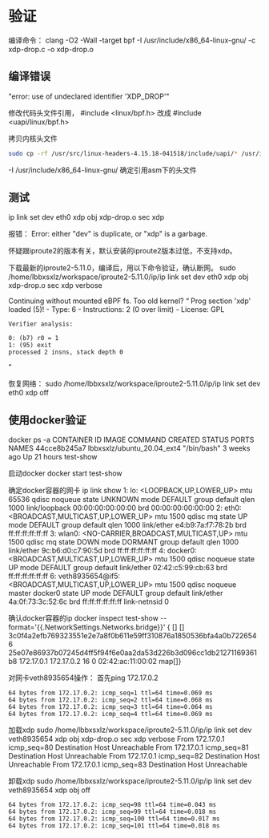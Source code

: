 # 验证
编译命令：
clang -O2 -Wall -target bpf -I /usr/include/x86_64-linux-gnu/ -c xdp-drop.c -o xdp-drop.o

## 编译错误
"error: use of undeclared identifier 'XDP_DROP'" 
 
修改代码头文件引用，
#include <linux/bpf.h>  改成 #include <uapi/linux/bpf.h>

拷贝内核头文件
```bash
sudo cp -rf /usr/src/linux-headers-4.15.18-041518/include/uapi/* /usr/include/uapi/
```

-I /usr/include/x86_64-linux-gnu/  确定引用asm下的头文件

## 测试
ip link set dev eth0 xdp obj xdp-drop.o sec xdp

报错：
Error: either "dev" is duplicate, or "xdp" is a garbage.

怀疑跟iproute2的版本有关，默认安装的iproute2版本过低，不支持xdp。

下载最新的iproute2-5.11.0，编译后，用以下命令验证，确认断网。
sudo /home/lbbxsxlz/workspace/iproute2-5.11.0/ip/ip link set dev eth0 xdp obj xdp-drop.o sec xdp verbose

Continuing without mounted eBPF fs. Too old kernel?
“
	Prog section 'xdp' loaded (5)!
	 - Type:         6
	 - Instructions: 2 (0 over limit)
	 - License:      GPL

	Verifier analysis:

	0: (b7) r0 = 1
	1: (95) exit
	processed 2 insns, stack depth 0
”

恢复网络：
sudo /home/lbbxsxlz/workspace/iproute2-5.11.0/ip/ip link set dev eth0 xdp off

## 使用docker验证
docker ps -a
	CONTAINER ID        IMAGE                        COMMAND             CREATED             STATUS              PORTS               NAMES
	44cce8b245a7        lbbxsxlz/ubuntu_20.04_ext4   "/bin/bash"         3 weeks ago         Up 21 hours                             test-show

启动docker
docker start test-show

确定docker容器的网卡
ip link show
1: lo: <LOOPBACK,UP,LOWER_UP> mtu 65536 qdisc noqueue state UNKNOWN mode DEFAULT group default qlen 1000
    link/loopback 00:00:00:00:00:00 brd 00:00:00:00:00:00
2: eth0: <BROADCAST,MULTICAST,UP,LOWER_UP> mtu 1500 qdisc mq state UP mode DEFAULT group default qlen 1000
    link/ether e4:b9:7a:f7:78:2b brd ff:ff:ff:ff:ff:ff
3: wlan0: <NO-CARRIER,BROADCAST,MULTICAST,UP> mtu 1500 qdisc mq state DOWN mode DORMANT group default qlen 1000
    link/ether 9c:b6:d0:c7:90:5d brd ff:ff:ff:ff:ff:ff
4: docker0: <BROADCAST,MULTICAST,UP,LOWER_UP> mtu 1500 qdisc noqueue state UP mode DEFAULT group default 
    link/ether 02:42:c5:99:cb:63 brd ff:ff:ff:ff:ff:ff
6: veth8935654@if5: <BROADCAST,MULTICAST,UP,LOWER_UP> mtu 1500 qdisc noqueue master docker0 state UP mode DEFAULT group default 
    link/ether 4a:0f:73:3c:52:6c brd ff:ff:ff:ff:ff:ff link-netnsid 0

确认docker容器的ip
docker inspect test-show --format='{{.NetworkSettings.Networks.bridge}}'
{<nil> [] [] 3c0f4a2efb769323551e2e7a8f0b611e59ff310876a1850536bfa4a0b7226546 25e07e86937b07245d4ff5f94f6e0aa2da53d226b3d096cc1db21271169361b8 172.17.0.1 172.17.0.2 16   0 02:42:ac:11:00:02 map[]}

对网卡veth8935654操作：
首先ping 172.17.0.2

	64 bytes from 172.17.0.2: icmp_seq=1 ttl=64 time=0.069 ms
	64 bytes from 172.17.0.2: icmp_seq=2 ttl=64 time=0.068 ms
	64 bytes from 172.17.0.2: icmp_seq=3 ttl=64 time=0.064 ms
	64 bytes from 172.17.0.2: icmp_seq=4 ttl=64 time=0.069 ms

加载xdp
sudo /home/lbbxsxlz/workspace/iproute2-5.11.0/ip/ip link set dev veth8935654 xdp obj xdp-drop.o sec xdp verbose
	From 172.17.0.1 icmp_seq=80 Destination Host Unreachable
	From 172.17.0.1 icmp_seq=81 Destination Host Unreachable
	From 172.17.0.1 icmp_seq=82 Destination Host Unreachable
	From 172.17.0.1 icmp_seq=83 Destination Host Unreachable

卸载xdp
sudo /home/lbbxsxlz/workspace/iproute2-5.11.0/ip/ip link set dev veth8935654 xdp obj off

	64 bytes from 172.17.0.2: icmp_seq=98 ttl=64 time=0.043 ms
	64 bytes from 172.17.0.2: icmp_seq=99 ttl=64 time=0.018 ms
	64 bytes from 172.17.0.2: icmp_seq=100 ttl=64 time=0.017 ms
	64 bytes from 172.17.0.2: icmp_seq=101 ttl=64 time=0.018 ms

